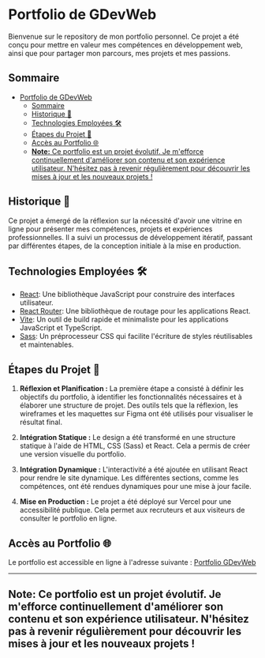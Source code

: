 # Portfolio de GDevWeb

Bienvenue sur le repository de mon portfolio personnel. Ce projet a été conçu pour mettre en valeur mes compétences en développement web, ainsi que pour partager mon parcours, mes projets et mes passions.

## Sommaire

- [Portfolio de GDevWeb](#portfolio-de-gdevweb)
  - [Sommaire](#sommaire)
  - [Historique 🚀](#historique-)
  - [Technologies Employées 🛠️](#technologies-employées-️)
  - [Étapes du Projet 📝](#étapes-du-projet-)
  - [Accès au Portfolio 🌐](#accès-au-portfolio-)
  - [**Note:** Ce portfolio est un projet évolutif. Je m'efforce continuellement d'améliorer son contenu et son expérience utilisateur. N'hésitez pas à revenir régulièrement pour découvrir les mises à jour et les nouveaux projets !](#note-ce-portfolio-est-un-projet-évolutif-je-mefforce-continuellement-daméliorer-son-contenu-et-son-expérience-utilisateur-nhésitez-pas-à-revenir-régulièrement-pour-découvrir-les-mises-à-jour-et-les-nouveaux-projets-)

## Historique 🚀

Ce projet a émergé de la réflexion sur la nécessité d'avoir une vitrine en ligne pour présenter mes compétences, projets et expériences professionnelles. Il a suivi un processus de développement itératif, passant par différentes étapes, de la conception initiale à la mise en production.

## Technologies Employées 🛠️

- [React](https://reactjs.org/): Une bibliothèque JavaScript pour construire des interfaces utilisateur.
- [React Router](https://reactrouter.com/): Une bibliothèque de routage pour les applications React.
- [Vite](https://vitejs.dev/): Un outil de build rapide et minimaliste pour les applications JavaScript et TypeScript.
- [Sass](https://sass-lang.com/): Un préprocesseur CSS qui facilite l'écriture de styles réutilisables et maintenables.

## Étapes du Projet 📝

1. **Réflexion et Planification :** La première étape a consisté à définir les objectifs du portfolio, à identifier les fonctionnalités nécessaires et à élaborer une structure de projet. Des outils tels que la réflexion, les wireframes et les maquettes sur Figma ont été utilisés pour visualiser le résultat final.

2. **Intégration Statique :** Le design a été transformé en une structure statique à l'aide de HTML, CSS (Sass) et React. Cela a permis de créer une version visuelle du portfolio.

3. **Intégration Dynamique :** L'interactivité a été ajoutée en utilisant React pour rendre le site dynamique. Les différentes sections, comme les compétences, ont été rendues dynamiques pour une mise à jour facile.

4. **Mise en Production :** Le projet a été déployé sur Vercel pour une accessibilité publique. Cela permet aux recruteurs et aux visiteurs de consulter le portfolio en ligne.

## Accès au Portfolio 🌐

Le portfolio est accessible en ligne à l'adresse suivante : [Portfolio GDevWeb](https://gdevweb.vercel.app/)

----
## **Note:** Ce portfolio est un projet évolutif. Je m'efforce continuellement d'améliorer son contenu et son expérience utilisateur. N'hésitez pas à revenir régulièrement pour découvrir les mises à jour et les nouveaux projets !